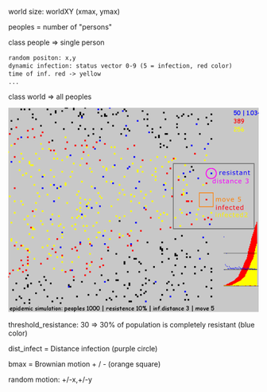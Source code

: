 world size: worldXY (xmax, ymax)


peoples = number of "persons" 


class people => single person

    random positon: x,y
    dynamic infection: status vector 0-9 (5 = infection, red color)
    time of inf. red -> yellow
    ...
    
    
class world => all peoples
  
   
<img src="https://github.com/octopusengine/epidemic_simulator/blob/master/simul_10_3_5i.png" width = 600> 


threshold_resistance: 
   30 => 30% of population is completely resistant 
   (blue color)


dist_infect = Distance infection (purple circle)


bmax = Brownian motion + / - (orange square) 
   
   random motion: +/-x,+/-y

